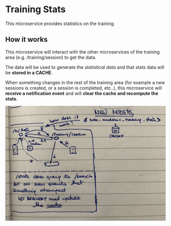 # Training Stats
This microservice provides statistics on the training.

## How it works
This microservice will interact with the other microservices of the training area (e.g. /training/session) to get the data.

The data will be used to generate the *statistical data* and that stats data will be **stored in a CACHE**.

When something changes in the rest of the training area (for example a new sessions is created, or a session is completed, etc..), this microservice will **receive a notification event** and will **clear the cache and recompute the stats**.

![Diagram](https://github.com/nicolasances/toto-nodems-training-stats/blob/master/readme-1.jpg)

